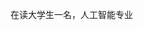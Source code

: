 在读大学生一名，人工智能专业

<!---
HLD109/HLD109 is a ✨ special ✨ repository because its `README.md` (this file) appears on your GitHub profile.
You can click the Preview link to take a look at your changes.
--->
